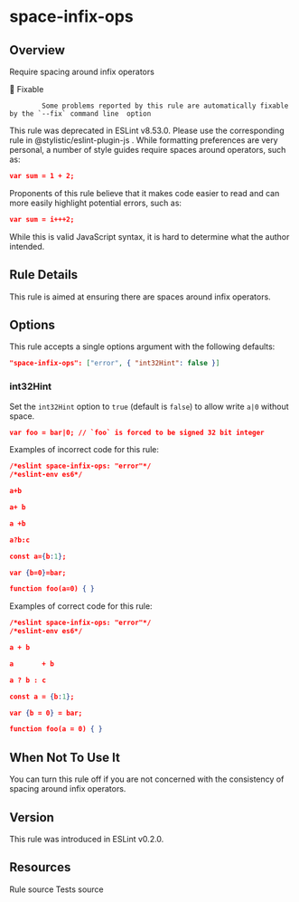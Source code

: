 
# space-infix-ops
## Overview
Require spacing around infix operators


🔧 Fixable

            Some problems reported by this rule are automatically fixable by the `--fix` command line  option
        


This rule was deprecated in ESLint v8.53.0. Please use the corresponding rule  in @stylistic/eslint-plugin-js .
While formatting preferences are very personal, a number of style guides require spaces around operators, such as:

```json
var sum = 1 + 2;
```
Proponents of this rule believe that it makes code easier to read and can more easily highlight potential errors, such as:

```json
var sum = i+++2;
```
While this is valid JavaScript syntax, it is hard to determine what the author intended.
## Rule Details
This rule is aimed at ensuring there are spaces around infix operators.
## Options
This rule accepts a single options argument with the following defaults:

```json
"space-infix-ops": ["error", { "int32Hint": false }]
```
### int32Hint
Set the `int32Hint` option to `true` (default is `false`) to allow write `a|0` without space.

```json
var foo = bar|0; // `foo` is forced to be signed 32 bit integer
```
Examples of incorrect code for this rule:


```json
/*eslint space-infix-ops: "error"*/
/*eslint-env es6*/

a+b

a+ b

a +b

a?b:c

const a={b:1};

var {b=0}=bar;

function foo(a=0) { }
```
Examples of correct code for this rule:


```json
/*eslint space-infix-ops: "error"*/
/*eslint-env es6*/

a + b

a       + b

a ? b : c

const a = {b:1};

var {b = 0} = bar;

function foo(a = 0) { }
```
## When Not To Use It
You can turn this rule off if you are not concerned with the consistency of spacing around infix operators.
## Version
This rule was introduced in ESLint v0.2.0.
## Resources

Rule source 
Tests source 

